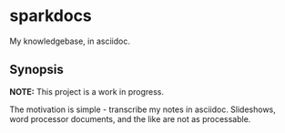 # sparkdocs

My knowledgebase, in asciidoc.

## Synopsis

**NOTE:** This project is a work in progress.

The motivation is simple - transcribe my notes in asciidoc.
Slideshows, word processor documents, and the like are not as processable.
